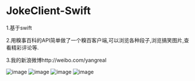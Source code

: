 JokeClient-Swift
================
1.基于swift

2.用糗事百科的API简单做了一个糗百客户端,可以浏览各种段子,浏览搞笑图片,查看精彩评论等.

3.我的新浪微博http://weibo.com/yangreal




![image](https://raw.githubusercontent.com/YANGReal/JokeClient-Swift/master/JokeClient-Swift/screenshoot/01.png)
![image](https://raw.githubusercontent.com/YANGReal/JokeClient-Swift/master/JokeClient-Swift/screenshoot/02.png)
![image](https://raw.githubusercontent.com/YANGReal/JokeClient-Swift/master/JokeClient-Swift/screenshoot/03.png)
![image](https://raw.githubusercontent.com/YANGReal/JokeClient-Swift/master/JokeClient-Swift/screenshoot/04.png)
